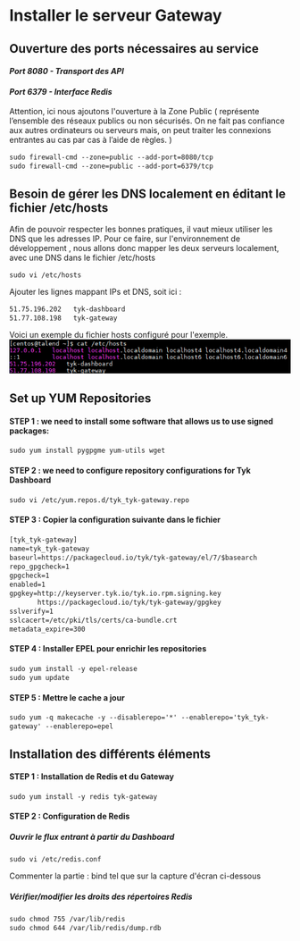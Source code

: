 # Installer le serveur Gateway
## Ouverture des ports nécessaires au service
#### _Port 8080 - Transport des API_
#### _Port 6379 - Interface Redis_
Attention, ici nous ajoutons l'ouverture à la Zone Public ( représente l’ensemble des réseaux publics ou non sécurisés. On ne fait pas confiance aux autres ordinateurs ou serveurs mais, on peut traiter les connexions entrantes au cas par cas à l’aide de règles. )

```{.copyWrapper}
sudo firewall-cmd --zone=public --add-port=8080/tcp
sudo firewall-cmd --zone=public --add-port=6379/tcp
```
## Besoin de gérer les DNS localement en éditant le fichier /etc/hosts
Afin de pouvoir respecter les bonnes pratiques, il vaut mieux utiliser les DNS que les adresses IP. 
Pour ce faire, sur l'environnement de développement , nous allons donc mapper les deux serveurs localement, avec une DNS dans le fichier /etc/hosts

```{.copyWrapper}
sudo vi /etc/hosts
```
Ajouter les lignes mappant IPs et DNS, soit ici : 
```{.copyWrapper}
51.75.196.202   tyk-dashboard
51.77.108.198   tyk-gateway
```

Voici un exemple du fichier hosts configuré pour l'exemple.
![Hosts file](2019-03-22_13h45_37.png)


## Set up YUM Repositories
#### STEP 1 : we need to install some software that allows us to use signed packages:
```{.copyWrapper}
sudo yum install pygpgme yum-utils wget
```

#### STEP 2 : we need to configure repository configurations for Tyk Dashboard
```{.copyWrapper}
sudo vi /etc/yum.repos.d/tyk_tyk-gateway.repo
```

#### STEP 3 : Copier la configuration suivante dans le fichier 
```{.copyWrapper}
[tyk_tyk-gateway]
name=tyk_tyk-gateway
baseurl=https://packagecloud.io/tyk/tyk-gateway/el/7/$basearch
repo_gpgcheck=1
gpgcheck=1
enabled=1
gpgkey=http://keyserver.tyk.io/tyk.io.rpm.signing.key
       https://packagecloud.io/tyk/tyk-gateway/gpgkey
sslverify=1
sslcacert=/etc/pki/tls/certs/ca-bundle.crt
metadata_expire=300
```

#### STEP 4 : Installer EPEL pour enrichir les repositories 
```{.copyWrapper}
sudo yum install -y epel-release
sudo yum update
```

#### STEP 5 : Mettre le cache a jour
```{.copyWrapper}
sudo yum -q makecache -y --disablerepo='*' --enablerepo='tyk_tyk-gateway' --enablerepo=epel
```

## Installation des différents éléments
#### STEP 1 : Installation de Redis et du Gateway
```{.copyWrapper}
sudo yum install -y redis tyk-gateway
```

#### STEP 2 : Configuration de Redis
##### Ouvrir le flux entrant à partir du Dashboard
```{.copyWrapper}
sudo vi /etc/redis.conf
```

Commenter la partie : bind tel que sur la capture d'écran ci-dessous

##### Vérifier/modifier les droits des répertoires Redis
```{.copyWrapper}
sudo chmod 755 /var/lib/redis
sudo chmod 644 /var/lib/redis/dump.rdb
```
